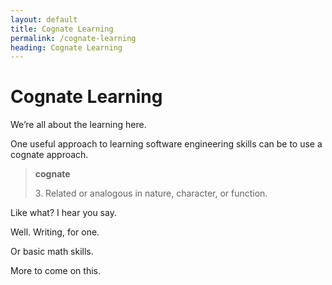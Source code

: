 ```yaml
---
layout: default
title: Cognate Learning
permalink: /cognate-learning
heading: Cognate Learning
---
```


# Cognate Learning

We’re all about the learning here.

One useful approach to learning software engineering skills can be to use a cognate approach.

> **cognate**
>
> 3\. Related or analogous in nature, character, or function.    

Like what? I hear you say.

Well. Writing, for one.

Or basic math skills.

More to come on this.
